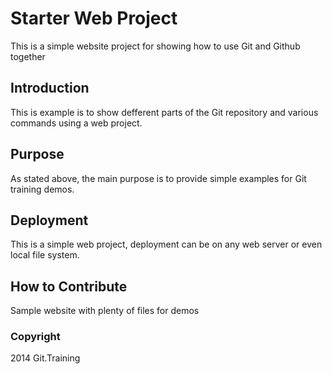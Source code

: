 # Starter Web Project

This is a simple website project for showing how to use Git and Github together
## Introduction
This is example is to show defferent parts of the Git repository and various commands using a web project.
## Purpose
As stated above, the main purpose is to provide simple examples for Git training demos.
## Deployment
This is a simple web project, deployment can be on any web server or even local file system.
## How to Contribute
Sample website with plenty of files for demos

### Copyright
2014 Git.Training